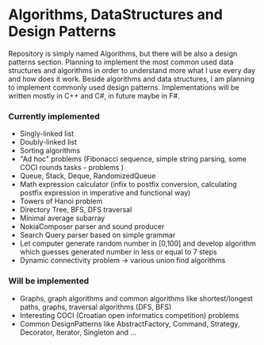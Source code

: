 # Algorithms, DataStructures and Design Patterns

Repository is simply named Algorithms, but there will be also a design patterns section. Planning to implement the most common used data structures and algorithms in order to understand more what I use every day and how does it work. Beside algorithms and data structures, I am planning to implement commonly used design patterns. Implementations will be written mostly in C++ and C#, in future maybe in F#. 

### Currently implemented
* Singly-linked list
* Doubly-linked list
* Sorting algorithms
* "Ad hoc" problems (Fibonacci sequence, simple string parsing, some COCI rounds tasks - problems )
* Queue, Stack, Deque, RandomizedQueue
* Math expression calculator (infix to postfix conversion, calculating postfix expression in imperative and functional way)
* Towers of Hanoi problem
* Directory Tree, BFS, DFS traversal
* Minimal average subarray
* NokiaComposer parser and sound producer
* Search Query parser based on simple grammar
* Let computer generate random number in [0,100] and develop algorithm which guesses generated number in less or equal to 7 steps
* Dynamic connectivity problem -> various union find algorithms

### Will be implemented
* Graphs, graph algorithms and common algorithms like shortest/longest paths, graphs, traversal algorithms (DFS, BFS)
* Interesting COCI (Croatian open informatics competition) problems
* Common DesignPatterns like AbstractFactory, Command, Strategy, Decorator, Iterator, Singleton and ...
